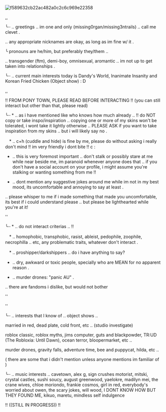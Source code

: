 ![f589632cb22ac482a0c2c6c969e22358](https://github.com/user-attachments/assets/d1e97d68-ec22-4799-9393-a02a104f3669)

,,


╰┈ .. greetings .. im one and only (missing0rgan/missing3ntrails) .. call me clevet .

.. any appropriate nicknames are okay, as long as im fine w/ it .

╰ pronouns are he/him, but preferably they/them ..

.. transgender (ftm), demi-boy, omnisexual, aromantic .. im not up to get taken into relationships .

╰┈ .. current main interests today is Dandy's World, Inanimate Insanity and Korean Fried Chicken (Object show) : D

,,


!! FROM PONY TOWN, PLEASE READ BEFORE INTERACTING !! (you can still interact but other than that, please read)

╰┈ * .. as i have mentioned like who knows how much already .. !! do NOT copy or take inspo/inspiration .. copying one or more of my skins won't be tolerated, i wont take it lightly otherwise .. PLEASE ASK if you want to take inspiration from my skins .. but i will likely say no .

ㅤ* .. c+h (cuddle and hide) is fine by me, please do without asking i really don't mind !! im very friendly i dont bite !! c :

* .. this is very foremost important .. don't stalk or possibly stare at me while near beside me, im paranoid whenever anyone does that .. if you don't have a social account on your profile, i might assume you're stalking or wanting something from me !!

* .. dont mention any suggestive jokes around me while im not in my best mood, its uncomfortable and annoying to say at least .

.. please whisper to me if i made something that made you uncomfortable, its best if i could understand please .. but please be lighthearted while you're at it!


''

╰┈ * .. do not interact criterias .. !!

ㅤ* .. homophobic, transphobic, rasist, ableist, pedophile, zoophile, necrophilla .. etc, any problematic traits, whatever don't interact .

ㅤ* .. proshipper/darkshippers .. do i have anything to say?

* .. dry, awkward or toxic people, specially who are MEAN for no apparent reason .


* .. murder drones: "panic AU" .

.. there are fandoms i dislike, but would not bother

''

''

╰┈ .. interests that I know of .. object shows ..

married in red, dead plate, cold front, etc .. (studio investigate)

roblox classic, roblox myths, jims computer, guts and blackpowder, TR:UD (The Robloxia: Until Dawn), ocean terror, bloopermarket, etc ..

murder drones, gravity falls, adventure time, bee and puppycat, hilda, etc ..

( there are some that i didn't mention unless anyone mentions im familiar of )

╰┈ .. music interests .. cavetown, alex g, sign crushes motorist, mitski, crystal castles, sushi soucy, august greenwood, yaelokre, madilyn mei, the crane wives, chloe moriondo, frankie cosmos, girl in red, everybody's worried about owen, the scary jokes, will wood, I DONT KNOW HOW BUT THEY FOUND ME, kikuo, maretu, mindless self indulgence

!! ((STILL IN PROGRESS)) !!
